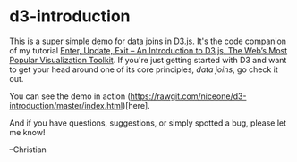 # d3-introduction
This is a super simple demo for data joins in [D3.js](http://https://d3js.org/). It's the code companion of my tutorial [Enter, Update, Exit – An Introduction to D3.js, The Web’s Most Popular Visualization Toolkit](https://medium.com/@c_behrens/enter-update-exit-6cafc6014c36). If you're just getting started with D3 and want to get your head around one of its core principles, _data joins_, go check it out.

You can see the demo in action (https://rawgit.com/niceone/d3-introduction/master/index.html)[here]. 

And if you have questions, suggestions, or simply spotted a bug, please let me know!

–Christian
